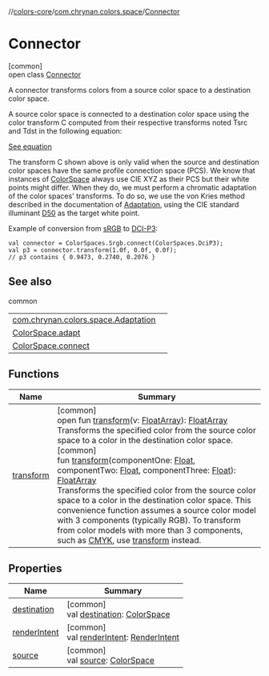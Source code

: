 //[colors-core](../../../index.md)/[com.chrynan.colors.space](../index.md)/[Connector](index.md)

# Connector

[common]\
open class [Connector](index.md)

A connector transforms colors from a source color space to a destination color space.

A source color space is connected to a destination color space using the color transform C computed from their respective transforms noted Tsrc and Tdst in the following equation:

[See equation](https://developer.android.com/reference/android/graphics/ColorSpace.Connector)

The transform C shown above is only valid when the source and destination color spaces have the same profile connection space (PCS). We know that instances of [ColorSpace](../-color-space/index.md) always use CIE XYZ as their PCS but their white points might differ. When they do, we must perform a chromatic adaptation of the color spaces' transforms. To do so, we use the von Kries method described in the documentation of [Adaptation](../-adaptation/index.md), using the CIE standard illuminant [D50](../-illuminant/-d50.md) as the target white point.

Example of conversion from [sRGB](../-color-spaces/-s-r-g-b.md) to [DCI-P3](../-color-spaces/-d-c-i_-p3.md):

    val connector = ColorSpaces.Srgb.connect(ColorSpaces.DciP3);
    val p3 = connector.transform(1.0f, 0.0f, 0.0f);
    // p3 contains { 0.9473, 0.2740, 0.2076 }

## See also

common

| | |
|---|---|
| [com.chrynan.colors.space.Adaptation](../-adaptation/index.md) |  |
| [ColorSpace.adapt](../adapt.md) |  |
| [ColorSpace.connect](../connect.md) |  |

## Functions

| Name | Summary |
|---|---|
| [transform](transform.md) | [common]<br>open fun [transform](transform.md)(v: [FloatArray](https://kotlinlang.org/api/latest/jvm/stdlib/kotlin/-float-array/index.html)): [FloatArray](https://kotlinlang.org/api/latest/jvm/stdlib/kotlin/-float-array/index.html)<br>Transforms the specified color from the source color space to a color in the destination color space.<br>[common]<br>fun [transform](transform.md)(componentOne: [Float](https://kotlinlang.org/api/latest/jvm/stdlib/kotlin/-float/index.html), componentTwo: [Float](https://kotlinlang.org/api/latest/jvm/stdlib/kotlin/-float/index.html), componentThree: [Float](https://kotlinlang.org/api/latest/jvm/stdlib/kotlin/-float/index.html)): [FloatArray](https://kotlinlang.org/api/latest/jvm/stdlib/kotlin/-float-array/index.html)<br>Transforms the specified color from the source color space to a color in the destination color space. This convenience function assumes a source color model with 3 components (typically RGB). To transform from color models with more than 3 components, such as [CMYK](../-color-model/-c-m-y-k/index.md), use [transform](transform.md) instead. |

## Properties

| Name | Summary |
|---|---|
| [destination](destination.md) | [common]<br>val [destination](destination.md): [ColorSpace](../-color-space/index.md) |
| [renderIntent](render-intent.md) | [common]<br>val [renderIntent](render-intent.md): [RenderIntent](../-render-intent/index.md) |
| [source](source.md) | [common]<br>val [source](source.md): [ColorSpace](../-color-space/index.md) |
